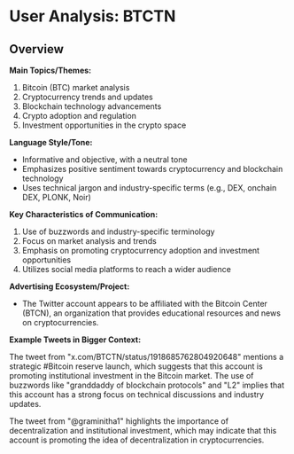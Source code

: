 # User Analysis: BTCTN

## Overview

**Main Topics/Themes:**

1. Bitcoin (BTC) market analysis
2. Cryptocurrency trends and updates
3. Blockchain technology advancements
4. Crypto adoption and regulation
5. Investment opportunities in the crypto space

**Language Style/Tone:**

* Informative and objective, with a neutral tone
* Emphasizes positive sentiment towards cryptocurrency and blockchain technology
* Uses technical jargon and industry-specific terms (e.g., DEX, onchain DEX, PLONK, Noir)

**Key Characteristics of Communication:**

1. Use of buzzwords and industry-specific terminology
2. Focus on market analysis and trends
3. Emphasis on promoting cryptocurrency adoption and investment opportunities
4. Utilizes social media platforms to reach a wider audience

**Advertising Ecosystem/Project:**

* The Twitter account appears to be affiliated with the Bitcoin Center (BTCN), an organization that provides educational resources and news on cryptocurrencies.

**Example Tweets in Bigger Context:**

The tweet from "x.com/BTCTN/status/1918685762804920648" mentions a strategic #Bitcoin reserve launch, which suggests that this account is promoting institutional investment in the Bitcoin market. The use of buzzwords like "granddaddy of blockchain protocols" and "L2" implies that this account has a strong focus on technical discussions and industry updates.

The tweet from "@graminitha1" highlights the importance of decentralization and institutional investment, which may indicate that this account is promoting the idea of decentralization in cryptocurrencies.